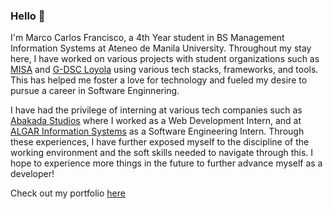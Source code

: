 <h3>Hello 👋</h3>

I'm Marco Carlos Francisco, a 4th Year student in BS Management Information Systems at Ateneo de Manila University. Throughout my stay here, I have worked on various projects with student organizations such as <a href="https://www.facebook.com/Ateneo.MISA">MISA</a> and <a href="https://www.facebook.com/gdscloyola">G-DSC Loyola</a> using various tech stacks, frameworks, and tools. This has helped me foster a love for technology and fueled my desire to pursue a career in Software Enginnering. 

I have had the privilege of interning at various tech companies such as <a href="https://www.abakadastudios.com/">Abakada Studios</a> where I worked as a Web Development Intern, and at <a href="https://www.algar.com.ph/">ALGAR Information Systems</a> as a Software Engineering Intern. Through these experiences, I have further exposed myself to the discipline of the working environment and the soft skills needed to navigate through this. I hope to experience more things in the future to further advance myself as a developer!

Check out my portfolio <a href="https://marco-francisco.netlify.app/" target="_blank">here</a> 
